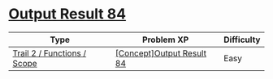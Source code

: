 # [Output Result 84](https://www.codetree.ai/trails/complete/curated-cards/intro-reading-84)

|Type|Problem XP|Difficulty|
|---|---|---|
|[Trail 2 / Functions / Scope](https://www.codetree.ai/trail-info/novice-mid/)|[[Concept]Output Result 84](https://www.codetree.ai/trails/complete/curated-cards/intro-reading-84/)|Easy|

